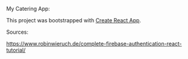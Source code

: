 My Catering App:

This project was bootstrapped with [Create React App](https://github.com/facebookincubator/create-react-app).









Sources:

https://www.robinwieruch.de/complete-firebase-authentication-react-tutorial/